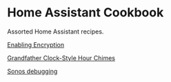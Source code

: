 # Home Assistant Cookbook

Assorted Home Assistant recipes.

[Enabling Encryption](https://github.com/scarpazza/home-assistant-cookbook/blob/main/https.md)

[Grandfather Clock-Style Hour Chimes](https://github.com/scarpazza/home-assistant-cookbook/blob/main/chime.md)

[Sonos debugging](https://github.com/scarpazza/home-assistant-cookbook/blob/main/sonos.md)
